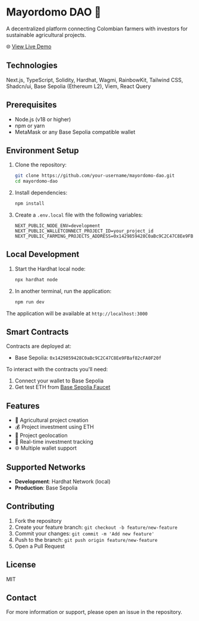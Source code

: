 # Mayordomo DAO 🌱

A decentralized platform connecting Colombian farmers with investors for sustainable agricultural projects.

🌐 [View Live Demo](https://mayordomo-dao.vercel.app/)

## Technologies

Next.js, TypeScript, Solidity, Hardhat, Wagmi, RainbowKit, Tailwind CSS, Shadcn/ui, Base Sepolia (Ethereum L2), Viem, React Query

## Prerequisites

- Node.js (v18 or higher)
- npm or yarn
- MetaMask or any Base Sepolia compatible wallet

## Environment Setup

1. Clone the repository:

    ```bash
    git clone https://github.com/your-username/mayordomo-dao.git
    cd mayordomo-dao
    ```

2. Install dependencies:

    ```bash
    npm install
    ```

3. Create a `.env.local` file with the following variables:

    ```env
    NEXT_PUBLIC_NODE_ENV=development
    NEXT_PUBLIC_WALLETCONNECT_PROJECT_ID=your_project_id
    NEXT_PUBLIC_FARMING_PROJECTS_ADDRESS=0x1429859428C0aBc9C2C47C8Ee9FBaf82cFA0F20f
    ```

## Local Development

1. Start the Hardhat local node:

    ```bash
    npx hardhat node
    ```

2. In another terminal, run the application:

    ```bash
    npm run dev
    ```

The application will be available at `http://localhost:3000`

## Smart Contracts

Contracts are deployed at:

- Base Sepolia: `0x1429859428C0aBc9C2C47C8Ee9FBaf82cFA0F20f`

To interact with the contracts you'll need:

1. Connect your wallet to Base Sepolia
2. Get test ETH from [Base Sepolia Faucet](https://sepoliafaucet.com/)

## Features

- 🌾 Agricultural project creation
- 💰 Project investment using ETH
- 📍 Project geolocation
- 🔄 Real-time investment tracking
- 🌐 Multiple wallet support

## Supported Networks

- **Development**: Hardhat Network (local)
- **Production**: Base Sepolia

## Contributing

1. Fork the repository
2. Create your feature branch: `git checkout -b feature/new-feature`
3. Commit your changes: `git commit -m 'Add new feature'`
4. Push to the branch: `git push origin feature/new-feature`
5. Open a Pull Request

## License

MIT

## Contact

For more information or support, please open an issue in the repository.
